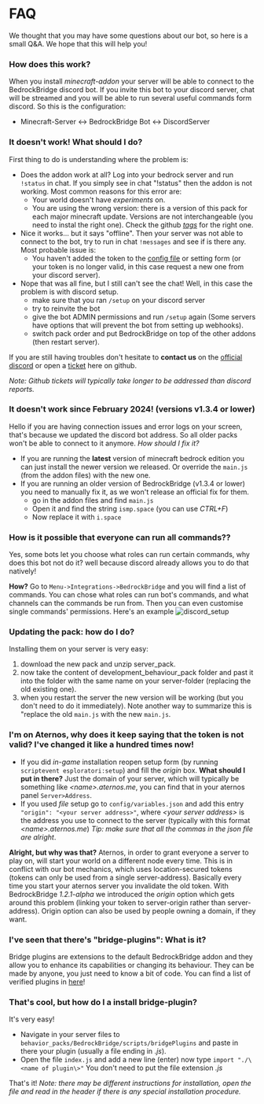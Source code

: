 # FAQ
We thought that you may have some questions about our bot, so here is a small Q&A. We hope that this will help you!

### How does this work?
When you install *minecraft-addon* your server will be able to connect to the BedrockBridge discord bot. If you invite this bot to your discord server, chat will be streamed and you will be able to run several useful commands form discord.
So this is the configuration:
* Minecraft-Server <-> BedrockBridge Bot <-> DiscordServer

### It doesn't work! What should I do?
First thing to do is understanding where the problem is:
* Does the addon work at all? Log into your bedrock server and run `!status` in chat. If you simply see in chat "!status" then the addon is not working. Most common reasons for this error are: 
  * Your world doesn't have *experiments* on.
  * You are using the wrong version: there is a version of this pack for each major minecraft update. Versions are not interchangeable (you need to instal the right one). Check the github [*tags*](https://github.com/InnateAlpaca/BedrockBridge/tags) for the right one.
* Nice it works... but it says "offline". Then your server was not able to connect to the bot, try to run in chat `!messages` and see if is there any. Most probable issue is:
  * You haven't added the token to the [config file](BedrockBridge#bedrock-setup) or setting form (or your token is no longer valid, in this case request a new one from your discord server).
* Nope that was all fine, but I still can't see the chat! Well, in this case the problem is with discord setup. 
  * make sure that you ran `/setup` on your discord server
  * try to reinvite the bot
  * give the bot ADMIN permissions and run `/setup` again (Some servers have options that will prevent the bot from setting up webhooks).
  * switch pack order and put BedrockBridge on top of the other addons (then restart server).

If you are still having troubles don't hesitate to **contact us** on the [official discord](https://discord.gg/esploratori-development-1043447184210792468) or open a [ticket](https://github.com/InnateAlpaca/BedrockBridge/issues) here on github.

*Note: Github tickets will typically take longer to be addressed than discord reports.*

### It doesn't work since February 2024! (versions v1.3.4 or lower)
Hello if you are having connection issues and error logs on your screen, that's because we updated the discord bot address. So all older packs won't be able to connect to it anymore. *How should I fix it?*
* If you are running the **latest** version of minecraft bedrock edition you can just install the newer version we released. Or override the `main.js` (from the addon files) with the new one.
* If you are running an older version of BedrockBridge (v1.3.4 or lower) you need to manually fix it, as we won't release an official fix for them.
  - go in the addon files and find `main.js` 
  - Open it and find the string `ismp.space` (you can use *CTRL+F*)
  - Now replace it with `i.space`


### How is it possible that everyone can run all commands??
Yes, some bots let you choose what roles can run certain commands, why does this bot not do it? well because discord already allows you to do that natively! 

**How?**
Go to `Menu->Integrations->BedrockBridge` and you will find a list of commands. You can chose what roles can run bot's commands, and what channels can the commands be run from. Then you can even customise single commands' permissions. 
Here's an example ![discord_setup](https://i.imgur.com/QRKOWRb.png) 

### Updating the pack: how do I do?
Installing them on your server is very easy:
1) download the new pack and unzip server_pack.
2) now take the content of development_behaviour_pack folder and past it into the folder with the same name on your server-folder (replacing the old existing one). 
3) when you restart the server the new version will be working (but you don't need to do it immediately).
Note another way to summarize this is "replace the old `main.js` with the new `main.js`.

### I'm on Aternos, why does it keep saying that the token is not valid? I've changed it like a hundred times now!
* If you did *in-game* installation reopen setup form (by running `scriptevent esploratori:setup`) and fill the _origin_ box. **What should I put in there?** Just the domain of your server, which will typically be something like *\<name\>.aternos.me*, you can find that in your aternos panel `Server>Address`.
* If you used *file* setup go to `config/variables.json` and add this entry `"origin": "<your server address>"`, where *\<your server address\>* is the address you use to connect to the server (typically with this format *\<name\>.aternos.me*) *Tip: make sure that all the commas in the json file are alright*.
 
 **Alright, but why was that?**
 Aternos, in order to grant everyone a server to play on, will start your world on a different node every time. This is in conflict with our bot mechanics, which uses location-secured tokens (tokens can only be used from a single server-address). Basically every time you start your aternos server you invalidate the old token. With BedrockBridge *1.2.1-alpha* we introduced the *origin* option which gets around this problem (linking your token to server-origin rather than server-address). Origin option can also be used by people owning a domain, if they want.

 ### I've seen that there's "bridge-plugins": What is it?
Bridge plugins are extensions to the default BedrockBridge addon and they allow you to enhance its capabilities or changing its behaviour. They can be made by anyone, you just need to know a bit of code. You can find a list of verified plugins in [here](https://github.com/InnateAlpaca/BedrockBridge/tree/main/bridge_plugins)!

### That's cool, but how do I a install bridge-plugin?
It's very easy! 
* Navigate in your server files to `behavior_packs/BedrockBridge/scripts/bridgePlugins` and paste in there your plugin (usually a file ending in .*js*).
* Open the file `index.js` and add a new line (enter) now type `import "./\<name of plugin\>"` You don't need to put the file extension *.js*

That's it!
*Note: there may be different instructions for installation, open the file and read in the header if there is any special installation procedure.*

